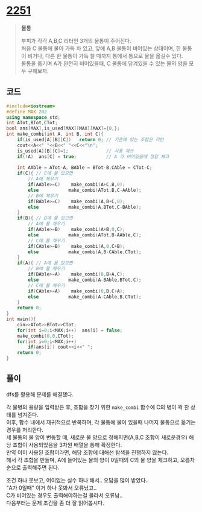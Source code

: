 # [2251](https://www.acmicpc.net/problem/2251)

> __물통__
>
> 부피가 각각 A,B,C 리터인 3개의 물통이 주어진다.  
> 처음 C 물통에 물이 가득 차 있고, 앞에 A,B 물통이 비어있는 상태이며, 한 물통이 비거나, 다른 한 물통이 가득 찰 때까지 통에서 통으로 물을 옮길수 있다.  
> 물통을 옮기며 A가 완전히 비어있을때, C 물통에 담겨있을 수 있는 물의 양을 모두 구해보자.  

## 코드

```c++
#include<iostream>
#define MAX 202
using namespace std;
int ATot,BTot,CTot;
bool ans[MAX],is_used[MAX][MAX][MAX]={0,};
int make_combi(int A, int B, int C){
    if(is_used[A][B][C])   return 0; // 기존에 있는 조합은 리턴
    cout<<A<<" "<<B<<" "<<C<<"\n";
    is_used[A][B][C]=1;              // 사용 체크
    if(!A)  ans[C] = true;           // A 가 비어있을때 정답 체크
    
    int AAble = ATot-A, BAble = BTot-B,CAble = CTot-C; 
    if(C){ // C에 물 있으면
        // A에 채우기
        if(AAble>=C)    make_combi(A+C,B,0);
        else           make_combi(ATot,B,C-AAble);
        // B에 채우기
        if(BAble>=C)    make_combi(A,B+C,0);
        else           make_combi(A,BTot,C-BAble);
    }
    if(B){ // B에 물 있으면
        // A에 물 채우기
        if(AAble>=B)    make_combi(A+B,0,C);
        else           make_combi(ATot,B-AAble,C);
        // C에 물 채우기
        if(CAble>=B)    make_combi(A,0,C+B);
        else           make_combi(A,B-CAble,CTot);
    }
    if(A){ // A에 물 있으면
        // B에 물 채우기
        if(BAble>=A)    make_combi(0,B+A,C);
        else           make_combi(A-BAble,BTot,C);
        // C에 물 채우기
        if(CAble>=A)    make_combi(0,B,C+A);
        else           make_combi(A-CAble,B,CTot);
    }
    return 0;
}
int main(){
    cin>>ATot>>BTot>>CTot;
    for(int i=0;i<MAX;i++)  ans[i] = false;
    make_combi(0,0,CTot);
    for(int i=0;i<MAX;i++)
        if(ans[i]) cout<<i<<" ";
    return 0;
}
```

## 풀이

dfs를 활용해 문제를 해결했다.  

각 물병의 용량을 입력받은 후, 조합을 찾기 위한 `make_combi` 함수에 C의 병이 꽉 찬 상태를 넘겨준다.  
이후, 함수 내에서 재귀적으로 반복하며, 각 물통에 물이 있을때 나머지 물통으로 옮기는 경우를 처리한다.  
세 물통의 물 양이 변동할 때, 새로운 물 양으로 정해지면(A,B,C 조합이 새로운경우) 해당 조합이 사용되었음을 3차원 배열을 통해 확정한다.  
만약 이미 사용된 조합이라면, 해당 조합에 대해선 탐색을 진행하지 않는다.  
해서 각 조합을 만들며, A에 들어있는 물의 양이 0일때의 C의 물 양을 체크하고, 오름차순으로 출력해주면 된다.  

조건 하나 못보고, 어이없는 실수 하나 해서.. 오답을 많이 받았다..  
"A가 0일때" 이거 하나 못봐서 오류났고..  
C가 비어있는 경우도 출력해야하는걸 몰라서 오류남..  
다음부터는 문제 조건을 좀 더 잘 읽어봅시다.
